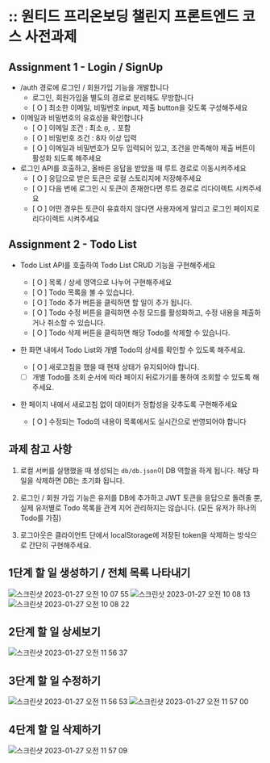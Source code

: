 # :: 원티드 프리온보딩 챌린지 프론트엔드 코스 사전과제

## Assignment 1 - Login / SignUp

- /auth 경로에 로그인 / 회원가입 기능을 개발합니다
  - 로그인, 회원가입을 별도의 경로로 분리해도 무방합니다
  - [ O ] 최소한 이메일, 비밀번호 input, 제출 button을 갖도록 구성해주세요
- 이메일과 비밀번호의 유효성을 확인합니다
  - [ O ] 이메일 조건 : 최소 `@`, `.` 포함
  - [ O ] 비밀번호 조건 : 8자 이상 입력
  - [ O ] 이메일과 비밀번호가 모두 입력되어 있고, 조건을 만족해야 제출 버튼이 활성화 되도록 해주세요
- 로그인 API를 호출하고, 올바른 응답을 받았을 때 루트 경로로 이동시켜주세요
  - [ O ] 응답으로 받은 토큰은 로컬 스토리지에 저장해주세요
  - [ O ] 다음 번에 로그인 시 토큰이 존재한다면 루트 경로로 리다이렉트 시켜주세요
  - [ O ] 어떤 경우든 토큰이 유효하지 않다면 사용자에게 알리고 로그인 페이지로 리다이렉트 시켜주세요

## Assignment 2 - Todo List

- Todo List API를 호출하여 Todo List CRUD 기능을 구현해주세요
  - [ O ] 목록 / 상세 영역으로 나누어 구현해주세요
  - [ O ] Todo 목록을 볼 수 있습니다.
  - [ O ] Todo 추가 버튼을 클릭하면 할 일이 추가 됩니다.
  - [ O ] Todo 수정 버튼을 클릭하면 수정 모드를 활성화하고, 수정 내용을 제출하거나 취소할 수 있습니다.
  - [ O ] Todo 삭제 버튼을 클릭하면 해당 Todo를 삭제할 수 있습니다.
- 한 화면 내에서 Todo List와 개별 Todo의 상세를 확인할 수 있도록 해주세요.
  - [ O ] 새로고침을 했을 때 현재 상태가 유지되어야 합니다.
  - [ ] 개별 Todo를 조회 순서에 따라 페이지 뒤로가기를 통하여 조회할 수 있도록 해주세요.
- 한 페이지 내에서 새로고침 없이 데이터가 정합성을 갖추도록 구현해주세요

  - [ O ] 수정되는 Todo의 내용이 목록에서도 실시간으로 반영되어야 합니다

## 과제 참고 사항

1. 로컬 서버를 실행했을 때 생성되는 `db/db.json`이 DB 역할을 하게 됩니다. 해당 파일을 삭제하면 DB는 초기화 됩니다.

2. 로그인 / 회원 가입 기능은 유저를 DB에 추가하고 JWT 토큰을 응답으로 돌려줄 뿐, 실제 유저별로 Todo 목록을 관계 지어 관리하지는 않습니다. (모든 유저가 하나의 Todo를 가짐)

3. 로그아웃은 클라이언트 단에서 localStorage에 저장된 token을 삭제하는 방식으로 간단히 구현해주세요.


## 1단계 할 일 생성하기 / 전체 목록 나타내기
![스크린샷 2023-01-27 오전 10 07 55](https://user-images.githubusercontent.com/107531556/215000340-2c6b6a68-5513-435a-ba8c-5df09b9972ee.png)
![스크린샷 2023-01-27 오전 10 08 13](https://user-images.githubusercontent.com/107531556/215000346-d3a948bd-7ae1-4b90-9f1c-b879088bbc1e.png)
![스크린샷 2023-01-27 오전 10 08 22](https://user-images.githubusercontent.com/107531556/215000350-14a16d4a-a828-4bed-8737-ae4c9297909b.png)

## 2단계 할 일 상세보기
![스크린샷 2023-01-27 오전 11 56 37](https://user-images.githubusercontent.com/107531556/215000661-e9bcab5d-6cde-4d1d-ab90-087d9b6ef7e8.png)

## 3단계 할 일 수정하기
![스크린샷 2023-01-27 오전 11 56 53](https://user-images.githubusercontent.com/107531556/215000714-44c32b4f-472c-4269-8597-95bd750e9631.png)
![스크린샷 2023-01-27 오전 11 57 00](https://user-images.githubusercontent.com/107531556/215000746-2723aa6a-d318-442a-847d-ffa5037d4a6f.png)

## 4단계 할 일 삭제하기
![스크린샷 2023-01-27 오전 11 57 09](https://user-images.githubusercontent.com/107531556/215000789-f42f7f45-5abd-4d30-bec1-488fcef3e75f.png)
